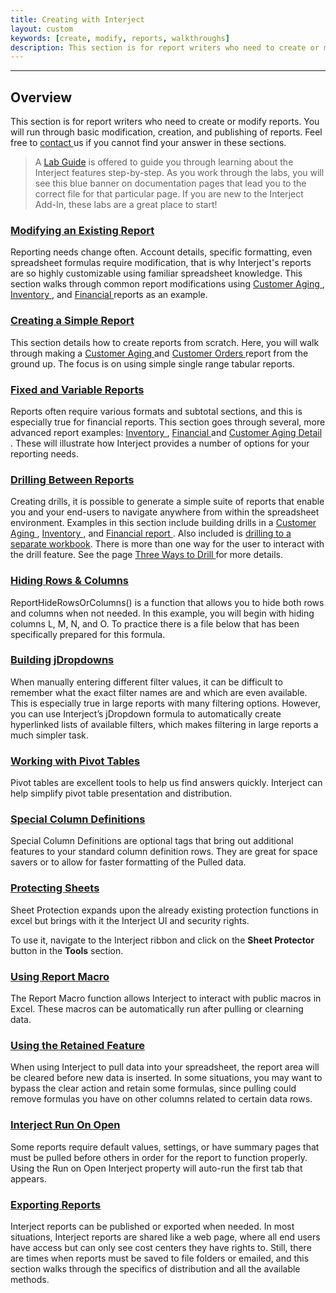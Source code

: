 ```yaml
---
title: Creating with Interject
layout: custom
keywords: [create, modify, reports, walkthroughs]
description: This section is for report writers who need to create or modify reports. You will run through basic modification, creation, and publishing of reports.
---
```

* * *

##  Overview

This section is for report writers who need to create or modify reports. You will run through basic modification, creation, and publishing of reports. Feel free to [ contact ](mailto:help@gointerject.com) us if you cannot find your answer in these sections. 

<blockquote class=lab_info>

A <a href="https://docs.gointerject.com/wLabs/lab.html">Lab Guide</a> is offered to guide you through learning about the Interject features step-by-step. As you work through the labs, you will see this blue banner on documentation pages that lead you to the correct file for that particular page. If you are new to the Interject Add-In, these labs are a great place to start!
</blockquote>

###  [ Modifying an Existing Report ](/wGetStarted/Modifying-an-Existing-Report.html)

Reporting needs change often. Account details, specific formatting, even spreadsheet formulas require modification, that is why Interject's reports are so highly customizable using familiar spreadsheet knowledge. This section walks through common report modifications using [ Customer Aging ](/wGetStarted/L-Modify-CustomerAging.html), [ Inventory ](/wGetStarted/L-Modify-InventoryReport.html), and [ Financial ](/wGetStarted/L-Modify-FinancialReport.html) reports as an example. 

###  [ Creating a Simple Report ](/wGetStarted/Creating-a-Simple-Report.html)

This section details how to create reports from scratch. Here, you will walk through making a [ Customer Aging ](/wGetStarted/L-Create-CustomerAging.html) and [ Customer Orders ](/wGetStarted/L-Create-CustomerOrders.html) report from the ground up. The focus is on using simple single range tabular reports. 

###  [ Fixed and Variable Reports ](/wGetStarted/Fixed-and-Variable-Reports.html)

Reports often require various formats and subtotal sections, and this is especially true for financial reports. This section goes through several, more advanced report examples: [ Inventory ](/wGetStarted/L-Modify-InventoryReport.html), [ Financial ](/wGetStarted/L-Modify-FinancialReport.html) and [ Customer Aging Detail ](/wGetStarted/L-Drill-CustomerAging.html). These will illustrate how Interject provides a number of options for your reporting needs. 

###  [ Drilling Between Reports ](/wGetStarted/Drilling-Between-Reports.html)

Creating drills, it is possible to generate a simple suite of reports that enable you and your end-users to navigate anywhere from within the spreadsheet environment. Examples in this section include building drills in a [ Customer Aging ](/wGetStarted/L-Drill-CustomerAging.html), [ Inventory ](/wGetStarted/L-Drill-InventoryReport.html), and [ Financial report ](/wGetStarted/L-Drill-FinancialReport.html). Also included is [drilling to a separate workbook](/wGetStarted/L-Drill-DrillCodes.html). There is more than one way for the user to interact with the drill feature. See the page [ Three Ways to Drill ](/wGetStarted/L-Drill-TheThreeWays.html) for more details. 

###  [ Hiding Rows & Columns ](/wGetStarted/L-Create-HideRowCol.html)

ReportHideRowsOrColumns() is a function that allows you to hide both rows and columns when not needed. In this example, you will begin with hiding columns L, M, N, and O. To practice there is a file below that has been specifically prepared for this formula. 

### [ Building jDropdowns ](/wGetStarted/L-Create-Dropdowns.html)

When manually entering different filter values, it can be difficult to remember what the exact filter names are and which are even available. This is especially true in large reports with many filtering options. However, you can use Interject’s jDropdown formula to automatically create hyperlinked lists of available filters, which makes filtering in large reports a much simpler task. 

###  [ Working with Pivot Tables ](/wGetStarted/L-Create-PivotTable.html)

Pivot tables are excellent tools to help us find answers quickly. Interject can help simplify pivot table presentation and distribution. 

###  [ Special Column Definitions ](/wGetStarted/L-Create-SpecColDefs.html)

Special Column Definitions are optional tags that bring out additional features to your standard column definition rows. They are great for space savers or to allow for faster formatting of the Pulled data. 

###  [ Protecting Sheets ](/wGetStarted/L-Create-Protecting.html)

Sheet Protection expands upon the already existing protection functions in excel but brings with it the Interject UI and security rights. 

To use it, navigate to the Interject ribbon and click on the  **Sheet Protector** button in the  **Tools** section. 

###  [ Using Report Macro ](/wGetStarted/L-Create-ReportMacro.html)

The Report Macro function allows Interject to interact with public macros in Excel. These macros can be automatically run after pulling or clearning data.

###  [ Using the Retained Feature ](/wGetStarted/L-Create-RetainFeature.html)

When using Interject to pull data into your spreadsheet, the report area will be cleared before new data is inserted. In some situations, you may want to bypass the clear action and retain some formulas, since pulling could remove formulas you have on other columns related to certain data rows.


### [ Interject Run On Open](/wGetStarted/L-Create-RunOnOpen.html)

Some reports require default values, settings, or have summary pages that must be pulled before others in order for the report to function properly. Using the Run on Open Interject property will auto-run the first tab that appears. 

###  [ Exporting Reports ](/wGetStarted/Exporting-Reports.html)

Interject reports can be published or exported when needed. In most situations, Interject reports are shared like a web page, where all end users have access but can only see cost centers they have rights to. Still, there are times when reports must be saved to file folders or emailed, and this section walks through the specifics of distribution and all the available methods. 

